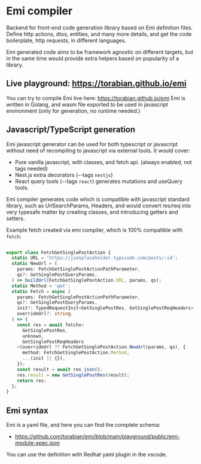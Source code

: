 # Emi compiler

Backend for front-end code generation library based on Emi definition files. Define http actions, dtos, entities, and many more details, and get the code boilerplate, http requests, in different languages. 

Emi generated code aims to be framework agnostic on different targets, but in the same time would provide extra
helpers based on popularity of a library.

## Live playground: https://torabian.github.io/emi 

You can try to compile Emi live here: https://torabian.github.io/emi
Emi is written in Golang, and wasm file exported to be used in javascript environment (only for generation, no runtime needed.)


## Javascript/TypeScript generation

Emi javascript generator can be used for both typescript or javascript without need of recompiling to javascript
via external tools. It would cover:

- Pure vanilla javascript, with classes, and fetch api. (always enabled, not tags needed)
- Nest.js extra decorators (--tags `nestjs`)
- React query tools (--tags `react`) generates mutations and useQuery tools.

Emi compiler generates code which is compatible with javascript standard library, such as UrlSearchParams, Headers,
and would convert res/req into very typesafe matter by creating classes, and introducing getters and setters.

Example fetch created via emi compiler, which is 100% compatible with `fetch`:

```ts

export class FetchGetSinglePostAction {
  static URL = 'https://jsonplaceholder.typicode.com/posts/:id';
  static NewUrl = (
    params: FetchGetSinglePostActionPathParameter,
    qs?: GetSinglePostQueryParams,
  ) => buildUrl(FetchGetSinglePostAction.URL, params, qs);
  static Method = 'get';
  static Fetch = async (
    params: FetchGetSinglePostActionPathParameter,
    qs?: GetSinglePostQueryParams,
    init?: TypedRequestInit<GetSinglePostRes, GetSinglePostReqHeaders>,
    overrideUrl?: string,
  ) => {
    const res = await fetchx<
      GetSinglePostRes,
      unknown,
      GetSinglePostReqHeaders
    >(overrideUrl ?? FetchGetSinglePostAction.NewUrl(params, qs), {
      method: FetchGetSinglePostAction.Method,
      ...(init || {}),
    });
    const result = await res.json();
    res.result = new GetSinglePostRes(result);
    return res;
  };
}
```


## Emi syntax

Emi is a yaml file, and here you can find the complete schema:
- https://github.com/torabian/emi/blob/main/playground/public/emi-module-spec.json

You can use the definition with Redhat yaml plugin in the vscode.
